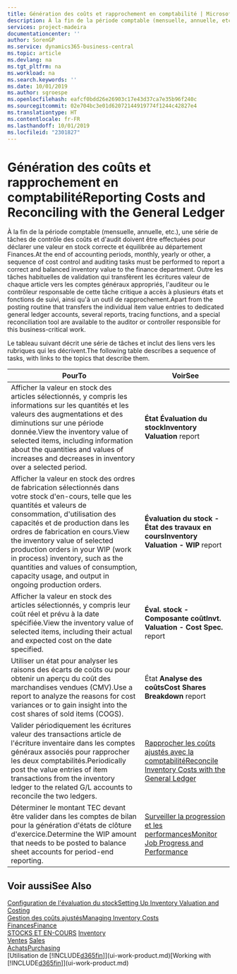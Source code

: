 ```yaml
---
title: Génération des coûts et rapprochement en comptabilité | Microsoft Docs
description: À la fin de la période comptable (mensuelle, annuelle, etc.), une série de tâches de contrôle des coûts et d'audit doivent être effectuées pour déclarer une valeur en stock correcte et équilibrée au département Finances. Outre les tâches habituelles de validation qui transfèrent les écritures valeur de chaque article vers les comptes généraux appropriés, l'auditeur ou le contrôleur responsable de cette tâche critique a accès à plusieurs états et fonctions de suivi, ainsi qu'à un outil de rapprochement.
services: project-madeira
documentationcenter: ''
author: SorenGP
ms.service: dynamics365-business-central
ms.topic: article
ms.devlang: na
ms.tgt_pltfrm: na
ms.workload: na
ms.search.keywords: ''
ms.date: 10/01/2019
ms.author: sgroespe
ms.openlocfilehash: eafcf0bdd26e26903c17e43d37ca7e35b96f240c
ms.sourcegitcommit: 02e704bc3e01d62072144919774f1244c42827e4
ms.translationtype: HT
ms.contentlocale: fr-FR
ms.lasthandoff: 10/01/2019
ms.locfileid: "2301827"
---
```

# <a name="reporting-costs-and-reconciling-with-the-general-ledger"></a><span data-ttu-id="e67dd-104">Génération des coûts et rapprochement en comptabilité</span><span class="sxs-lookup"><span data-stu-id="e67dd-104">Reporting Costs and Reconciling with the General Ledger</span></span>
<span data-ttu-id="e67dd-105">À la fin de la période comptable (mensuelle, annuelle, etc.), une série de tâches de contrôle des coûts et d'audit doivent être effectuées pour déclarer une valeur en stock correcte et équilibrée au département Finances.</span><span class="sxs-lookup"><span data-stu-id="e67dd-105">At the end of accounting periods, monthly, yearly or other, a sequence of cost control and auditing tasks must be performed to report a correct and balanced inventory value to the finance department.</span></span> <span data-ttu-id="e67dd-106">Outre les tâches habituelles de validation qui transfèrent les écritures valeur de chaque article vers les comptes généraux appropriés, l'auditeur ou le contrôleur responsable de cette tâche critique a accès à plusieurs états et fonctions de suivi, ainsi qu'à un outil de rapprochement.</span><span class="sxs-lookup"><span data-stu-id="e67dd-106">Apart from the posting routine that transfers the individual item value entries to dedicated general ledger accounts, several reports, tracing functions, and a special reconciliation tool are available to the auditor or controller responsible for this business-critical work.</span></span>  

 <span data-ttu-id="e67dd-107">Le tableau suivant décrit une série de tâches et inclut des liens vers les rubriques qui les décrivent.</span><span class="sxs-lookup"><span data-stu-id="e67dd-107">The following table describes a sequence of tasks, with links to the topics that describe them.</span></span>   

|<span data-ttu-id="e67dd-108">**Pour**</span><span class="sxs-lookup"><span data-stu-id="e67dd-108">**To**</span></span>|<span data-ttu-id="e67dd-109">**Voir**</span><span class="sxs-lookup"><span data-stu-id="e67dd-109">**See**</span></span>|  
|------------|-------------|  
|<span data-ttu-id="e67dd-110">Afficher la valeur en stock des articles sélectionnés, y compris les informations sur les quantités et les valeurs des augmentations et des diminutions sur une période donnée.</span><span class="sxs-lookup"><span data-stu-id="e67dd-110">View the inventory value of selected items, including information about the quantities and values of increases and decreases in inventory over a selected period.</span></span>|<span data-ttu-id="e67dd-111">**État Évaluation du stock**</span><span class="sxs-lookup"><span data-stu-id="e67dd-111">**Inventory Valuation** report</span></span>|  
|<span data-ttu-id="e67dd-112">Afficher la valeur en stock des ordres de fabrication sélectionnés dans votre stock d'en-cours, telle que les quantités et valeurs de consommation, d'utilisation des capacités et de production dans les ordres de fabrication en cours.</span><span class="sxs-lookup"><span data-stu-id="e67dd-112">View the inventory value of selected production orders in your WIP (work in process) inventory, such as the quantities and values of consumption, capacity usage, and output in ongoing production orders.</span></span>|<span data-ttu-id="e67dd-113">**Évaluation du stock - État des travaux en cours**</span><span class="sxs-lookup"><span data-stu-id="e67dd-113">**Inventory Valuation - WIP** report</span></span>|  
|<span data-ttu-id="e67dd-114">Afficher la valeur en stock des articles sélectionnés, y compris leur coût réel et prévu à la date spécifiée.</span><span class="sxs-lookup"><span data-stu-id="e67dd-114">View the inventory value of selected items, including their actual and expected cost on the date specified.</span></span>|<span data-ttu-id="e67dd-115">**Éval. stock - Composante coût**</span><span class="sxs-lookup"><span data-stu-id="e67dd-115">**Invt. Valuation - Cost Spec.** report</span></span>|  
|<span data-ttu-id="e67dd-116">Utiliser un état pour analyser les raisons des écarts de coûts ou pour obtenir un aperçu du coût des marchandises vendues (CMV).</span><span class="sxs-lookup"><span data-stu-id="e67dd-116">Use a report to analyze the reasons for cost variances or to gain insight into the cost shares of sold items (COGS).</span></span>|<span data-ttu-id="e67dd-117">État **Analyse des coûts**</span><span class="sxs-lookup"><span data-stu-id="e67dd-117">**Cost Shares Breakdown** report</span></span>|  
|<span data-ttu-id="e67dd-118">Valider périodiquement les écritures valeur des transactions article de l'écriture inventaire dans les comptes généraux associés pour rapprocher les deux comptabilités.</span><span class="sxs-lookup"><span data-stu-id="e67dd-118">Periodically post the value entries of item transactions from the inventory ledger to the related G/L accounts to reconcile the two ledgers.</span></span>|[<span data-ttu-id="e67dd-119">Rapprocher les coûts ajustés avec la comptabilité</span><span class="sxs-lookup"><span data-stu-id="e67dd-119">Reconcile Inventory Costs with the General Ledger</span></span>](finance-how-to-post-inventory-costs-to-the-general-ledger.md)|  
|<span data-ttu-id="e67dd-120">Déterminer le montant TEC devant être valider dans les comptes de bilan pour la génération d'états de clôture d'exercice.</span><span class="sxs-lookup"><span data-stu-id="e67dd-120">Determine the WIP amount that needs to be posted to balance sheet accounts for period-end reporting.</span></span>|[<span data-ttu-id="e67dd-121">Surveiller la progression et les performances</span><span class="sxs-lookup"><span data-stu-id="e67dd-121">Monitor Job Progress and Performance</span></span>](projects-how-monitor-progress-performance.md)|

## <a name="see-also"></a><span data-ttu-id="e67dd-122">Voir aussi</span><span class="sxs-lookup"><span data-stu-id="e67dd-122">See Also</span></span>  
[<span data-ttu-id="e67dd-123">Configuration de l'évaluation du stock</span><span class="sxs-lookup"><span data-stu-id="e67dd-123">Setting Up Inventory Valuation and Costing</span></span>](finance-set-up-inventory-valuation-and-costing.md)  
[<span data-ttu-id="e67dd-124">Gestion des coûts ajustés</span><span class="sxs-lookup"><span data-stu-id="e67dd-124">Managing Inventory Costs</span></span>](finance-manage-inventory-costs.md)  
[<span data-ttu-id="e67dd-125">Finances</span><span class="sxs-lookup"><span data-stu-id="e67dd-125">Finance</span></span>](finance.md)  
<span data-ttu-id="e67dd-126">[STOCKS ET EN-COURS](inventory-manage-inventory.md) </span><span class="sxs-lookup"><span data-stu-id="e67dd-126">[Inventory](inventory-manage-inventory.md) </span></span>  
<span data-ttu-id="e67dd-127">[Ventes](sales-manage-sales.md) </span><span class="sxs-lookup"><span data-stu-id="e67dd-127">[Sales](sales-manage-sales.md) </span></span>  
[<span data-ttu-id="e67dd-128">Achats</span><span class="sxs-lookup"><span data-stu-id="e67dd-128">Purchasing</span></span>](purchasing-manage-purchasing.md)  
<span data-ttu-id="e67dd-129">[Utilisation de [!INCLUDE[d365fin](includes/d365fin_md.md)]](ui-work-product.md)</span><span class="sxs-lookup"><span data-stu-id="e67dd-129">[Working with [!INCLUDE[d365fin](includes/d365fin_md.md)]](ui-work-product.md)</span></span>
